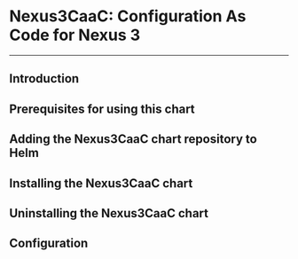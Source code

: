 # Nexus3CaaC: Configuration As Code for Nexus 3

---

## Introduction

## Prerequisites for using this chart

## Adding the Nexus3CaaC chart repository to Helm

## Installing the Nexus3CaaC chart

## Uninstalling the Nexus3CaaC chart

## Configuration
